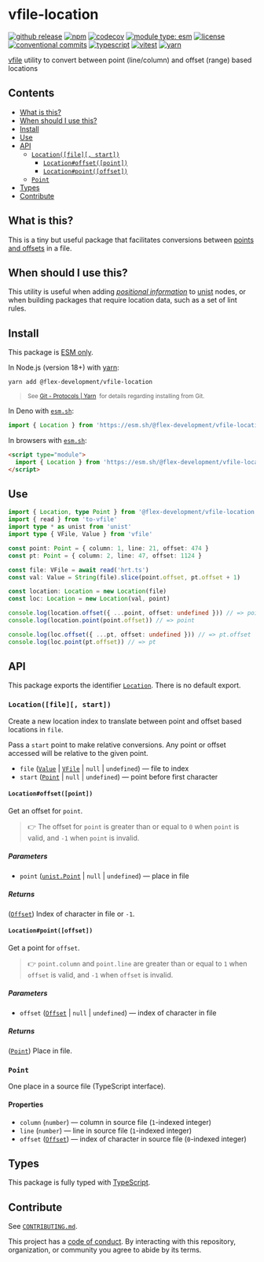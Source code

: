 # vfile-location

[![github release](https://img.shields.io/github/v/release/flex-development/vfile-location.svg?include_prereleases&sort=semver)](https://github.com/flex-development/vfile-location/releases/latest)
[![npm](https://img.shields.io/npm/v/@flex-development/vfile-location.svg)](https://npmjs.com/package/@flex-development/vfile-location)
[![codecov](https://codecov.io/gh/flex-development/vfile-location/graph/badge.svg?token=81iuGRII5a)](https://codecov.io/gh/flex-development/vfile-location)
[![module type: esm](https://img.shields.io/badge/module%20type-esm-brightgreen)](https://github.com/voxpelli/badges-cjs-esm)
[![license](https://img.shields.io/github/license/flex-development/vfile-location.svg)](LICENSE.md)
[![conventional commits](https://img.shields.io/badge/-conventional%20commits-fe5196?logo=conventional-commits&logoColor=ffffff)](https://conventionalcommits.org/)
[![typescript](https://img.shields.io/badge/-typescript-3178c6?logo=typescript&logoColor=ffffff)](https://typescriptlang.org/)
[![vitest](https://img.shields.io/badge/-vitest-6e9f18?style=flat&logo=vitest&logoColor=ffffff)](https://vitest.dev/)
[![yarn](https://img.shields.io/badge/-yarn-2c8ebb?style=flat&logo=yarn&logoColor=ffffff)](https://yarnpkg.com/)

[vfile][vfile] utility to convert between point (line/column) and offset (range) based locations

## Contents

- [What is this?](#what-is-this)
- [When should I use this?](#when-should-i-use-this)
- [Install](#install)
- [Use](#use)
- [API](#api)
  - [`Location([file][, start])`](#locationfile-start)
    - [`Location#offset([point])`](#locationoffsetpoint)
    - [`Location#point([offset])`](#locationpointoffset)
  - [`Point`](#point)
- [Types](#types)
- [Contribute](#contribute)

## What is this?

This is a tiny but useful package that facilitates conversions between [points and offsets][point] in a file.

## When should I use this?

This utility is useful when adding [*positional information*][positional information] to [unist][unist] nodes, or when
building packages that require location data, such as a set of lint rules.

## Install

This package is [ESM only][esm].

In Node.js (version 18+) with [yarn][yarn]:

```sh
yarn add @flex-development/vfile-location
```

<blockquote>
  <small>
    See <a href='https://yarnpkg.com/protocol/git'>Git - Protocols | Yarn</a>
    &nbsp;for details regarding installing from Git.
  </small>
</blockquote>

In Deno with [`esm.sh`][esmsh]:

```ts
import { Location } from 'https://esm.sh/@flex-development/vfile-location'
```

In browsers with [`esm.sh`][esmsh]:

```html
<script type="module">
  import { Location } from 'https://esm.sh/@flex-development/vfile-location'
</script>
```

## Use

```ts
import { Location, type Point } from '@flex-development/vfile-location'
import { read } from 'to-vfile'
import type * as unist from 'unist'
import type { VFile, Value } from 'vfile'

const point: Point = { column: 1, line: 21, offset: 474 }
const pt: Point = { column: 2, line: 47, offset: 1124 }

const file: VFile = await read('hrt.ts')
const val: Value = String(file).slice(point.offset, pt.offset + 1)

const location: Location = new Location(file)
const loc: Location = new Location(val, point)

console.log(location.offset({ ...point, offset: undefined })) // => point.offset
console.log(location.point(point.offset)) // => point

console.log(loc.offset({ ...pt, offset: undefined })) // => pt.offset
console.log(loc.point(pt.offset)) // => pt
```

## API

This package exports the identifier [`Location`](#locationfile-start). There is no default export.

### `Location([file][, start])`

Create a new location index to translate between point and offset based locations in `file`.

Pass a `start` point to make relative conversions. Any point or offset accessed will be relative to the given point.

- `file` ([`Value`][vfile-value] | [`VFile`][vfile-api] | `null` | `undefined`) &mdash; file to index
- `start` ([`Point`](#point) | `null` | `undefined`) &mdash; point before first character

#### `Location#offset([point])`

Get an offset for `point`.

> 👉 The offset for `point` is greater than or equal to `0` when `point` is valid, and `-1` when `point` is invalid.

##### Parameters

- `point` ([`unist.Point`][point] | `null` | `undefined`) &mdash; place in file

##### Returns

([`Offset`][offset]) Index of character in file or `-1`.

#### `Location#point([offset])`

Get a point for `offset`.

> 👉 `point.column` and `point.line` are greater than or equal to `1` when `offset` is valid, and `-1` when `offset` is
> invalid.

##### Parameters

- `offset` ([`Offset`][offset] | `null` | `undefined`) &mdash; index of character in file

##### Returns

([`Point`](#point)) Place in file.

### `Point`

One place in a source file (TypeScript interface).

#### Properties

- `column` (`number`) &mdash; column in source file (`1`-indexed integer)
- `line` (`number`) &mdash; line in source file (`1`-indexed integer)
- `offset` ([`Offset`][offset]) &mdash; index of character in source file (`0`-indexed integer)

## Types

This package is fully typed with [TypeScript][typescript].

## Contribute

See [`CONTRIBUTING.md`](CONTRIBUTING.md).

This project has a [code of conduct](CODE_OF_CONDUCT.md). By interacting with this repository, organization, or
community you agree to abide by its terms.

[esm]: https://gist.github.com/sindresorhus/a39789f98801d908bbc7ff3ecc99d99c
[esmsh]: https://esm.sh/
[offset]: https://github.com/flex-development/unist-util-types#offset
[point]: https://github.com/syntax-tree/unist#point
[positional information]: https://github.com/syntax-tree/unist#positional-information
[typescript]: https://www.typescriptlang.org
[unist]: https://github.com/syntax-tree/unist
[vfile]: https://github.com/vfile/vfile
[vfile-api]: https://github.com/vfile/vfile#vfileoptions
[vfile-value]: https://github.com/vfile/vfile#value
[yarn]: https://yarnpkg.com
